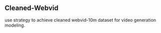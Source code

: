 ## Cleaned-Webvid
use strategy to achieve cleaned webvid-10m dataset for video generation modeling. 

